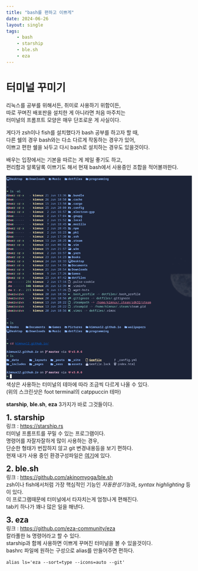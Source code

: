 ```yaml
---
title: "bash를 편하고 이쁘게"
date: 2024-06-26
layout: single
tags:
    - bash
    - starship
    - ble.sh
    - eza
---
```

# 터미널 꾸미기  

리눅스를 공부를 위해서든, 취미로 사용하기 위함이든,  
따로 꾸며진 배포판을 설치한 게 아니라면 처음 마주치는  
터미널의 프롬프트 모양은 매우 단조로운 게 사실이다.  

게다가 zsh이나 fish를 설치했다가 bash 공부를 하고자 할 때,  
다른 쉘의 경우 bash와는 다소 다르게 작동하는 경우가 있어,  
이쁘고 편한 쉘을 놔두고 다시 bash로 설치하는 경우도 있을것이다.  

배우는 입장에서는 기본을 따르는 게 제일 좋기도 하고,  
편리함과 알록달록 이쁘기도 해서 현재 bash에서 사용중인 조합을 적어볼까한다.  

![screenshot](/assets/images/2024-06-26-124531_hyprshot.png)  
색상은 사용하는 터미널의 테마에 따라 조금씩 다르게 나올 수 있다.  
(위의 스크린샷은 foot terminal의 catppuccin 테마)  

**starship**, **ble.sh**, **eza** 3가지가 바로 그것들이다.  

<b><span style="font-size:150%">1. starship</span></b>  
링크 : <https://starship.rs>  
터미널 프롬프트를 꾸밀 수 있는 프로그램이다.  
명령어를 자잘자잘하게 많이 사용하는 경우,  
단순한 형태가 번잡하지 않고 git 변경내용등을 보기 편하다.  
현재 내가 사용 중인 환경구성파일은 [여기](https://github.com/kimnux12/dotfile/tree/dotfiles/.config)에 있다.  

<b><span style="font-size:150%">2. ble.sh</span></b>  
링크 : <https://github.com/akinomyoga/ble.sh>  
zsh이나 fish에서처럼 가장 핵심적인 기능인 *자동완성기능*과, *syntax highlighting* 등이 있다.  
이 프로그램때문에 터미널에서 타자치는게 엄청나게 편해진다.  
tab키 하나가 꽤나 많은 일을 해낸다.  

<b><span style="font-size:150%">3. eza</span></b>  
링크 : <https://github.com/eza-community/eza>  
칼라풀한 ls 명령어라고 할 수 있다.  
starship과 함께 사용하면 이쁘게 꾸며진 터미널을 볼 수 있을것이다.  
bashrc 파일에 원하는 구성으로 alias를 만들어주면 편하다.  
```
alias ls='eza --sort=type --icons=auto --git'
```
